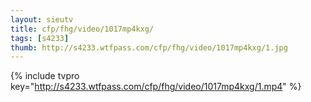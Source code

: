 ```yaml
--- 
layout: sieutv
title: cfp/fhg/video/1017mp4kxg/
tags: [s4233]
thumb: http://s4233.wtfpass.com/cfp/fhg/video/1017mp4kxg/1.jpg
---
```

{% include tvpro key="http://s4233.wtfpass.com/cfp/fhg/video/1017mp4kxg/1.mp4" %} 
